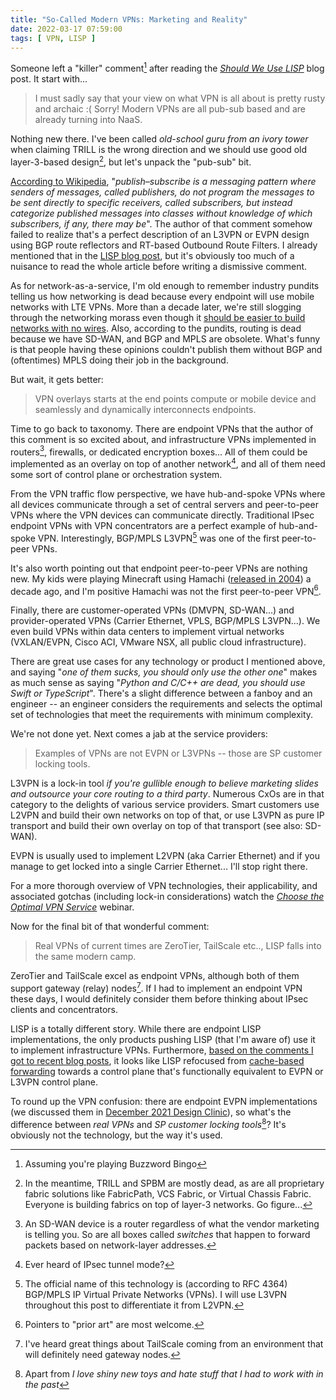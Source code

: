 ```yaml
---
title: "So-Called Modern VPNs: Marketing and Reality"
date: 2022-03-17 07:59:00
tags: [ VPN, LISP ]
---
```

Someone left a "killer" comment[^BB] after reading the _[Should We Use LISP](/2022/03/should-we-use-lisp.html)_ blog post. It start with...

> I must sadly say that your view on what VPN is all about is pretty rusty and archaic :( Sorry! Modern VPNs are all pub-sub based and are already turning into NaaS.

Nothing new there. I've been called *old-school guru from an ivory tower* when claiming TRILL is the wrong direction and we should use good old layer-3-based design[^TRILL], but let's unpack the "pub-sub" bit.
<!--more-->
[^BB]: Assuming you're playing Buzzword Bingo

[^TRILL]: In the meantime, TRILL and SPBM are mostly dead, as are all proprietary fabric solutions like FabricPath, VCS Fabric, or Virtual Chassis Fabric. Everyone is building fabrics on top of layer-3 networks. Go figure...

[According to Wikipedia](https://en.wikipedia.org/wiki/Publish%E2%80%93subscribe_pattern), "_publish–subscribe is a messaging pattern where senders of messages, called publishers, do not program the messages to be sent directly to specific receivers, called subscribers, but instead categorize published messages into classes without knowledge of which subscribers, if any, there may be_". The author of that comment somehow failed to realize that's a perfect description of an L3VPN or EVPN design using BGP route reflectors and RT-based Outbound Route Filters. I already mentioned that in the [LISP blog post](/2022/03/should-we-use-lisp.html), but it's obviously too much of a nuisance to read the whole article before writing a dismissive comment.

As for network-as-a-service, I'm old enough to remember industry pundits telling us how networking is dead because every endpoint will use mobile networks with LTE VPNs. More than a decade later, we're still slogging through the networking morass even though it [should be easier to build networks with no wires](https://dilbert.com/strip/2010-04-24). Also, according to the pundits, routing is dead because we have SD-WAN, and BGP and MPLS are obsolete. What's funny is that people having these opinions couldn't publish them without BGP and (oftentimes) MPLS doing their job in the background.

But wait, it gets better:

> VPN overlays starts at the end points compute or mobile device and seamlessly and dynamically interconnects endpoints.

Time to go back to taxonomy. There are endpoint VPNs that the author of this comment is so excited about, and infrastructure VPNs implemented in routers[^SDR], firewalls, or dedicated encryption boxes... All of them could be implemented as an overlay on top of another network[^IPSEC], and all of them need some sort of control plane or orchestration system.

[^SDR]: An SD-WAN device is a router regardless of what the vendor marketing is telling you. So are all boxes called _switches_ that happen to forward packets based on network-layer addresses.

[^IPSEC]: Ever heard of IPsec tunnel mode?

From the VPN traffic flow perspective, we have hub-and-spoke VPNs where all devices communicate through a set of central servers and peer-to-peer VPNs where the VPN devices can communicate directly. Traditional IPsec endpoint VPNs with VPN concentrators are a perfect example of hub-and-spoke VPN. Interestingly, BGP/MPLS L3VPN[^L3VPN] was one of the first peer-to-peer VPNs.

[^L3VPN]: The official name of this technology is (according to RFC 4364) BGP/MPLS IP Virtual Private Networks (VPNs). I will use L3VPN throughout this post to differentiate it from L2VPN.

It's also worth pointing out that endpoint peer-to-peer VPNs are nothing new. My kids were playing Minecraft using Hamachi ([released in 2004](https://en.wikipedia.org/wiki/LogMeIn_Hamachi)) a decade ago, and I'm positive Hamachi was not the first peer-to-peer VPN[^PA].

[^PA]: Pointers to "prior art" are most welcome.

Finally, there are customer-operated VPNs (DMVPN, SD-WAN...) and provider-operated VPNs (Carrier Ethernet, VPLS, BGP/MPLS L3VPN...). We even build VPNs within data centers to implement virtual networks (VXLAN/EVPN, Cisco ACI, VMware NSX, all public cloud infrastructure).

There are great use cases for any technology or product I mentioned above, and saying "_one of them sucks, you should only use the other one_" makes as much sense as saying "_Python and C/C++ are dead, you should use Swift or TypeScript_". There's a slight difference between a fanboy and an engineer -- an engineer considers the requirements and selects the optimal set of technologies that meet the requirements with minimum complexity.

We're not done yet. Next comes a jab at the service providers:

> Examples of VPNs are not EVPN or L3VPNs -- those are SP customer locking tools.

L3VPN is a lock-in tool *if you're gullible enough to believe marketing slides and outsource your core routing to a third party*. Numerous CxOs are in that category to the delights of various service providers. Smart customers use L2VPN and build their own networks on top of that, or use L3VPN as pure IP transport and build their own overlay on top of that transport (see also: SD-WAN).

EVPN is usually used to implement L2VPN (aka Carrier Ethernet) and if you manage to get locked into a single Carrier Ethernet... I'll stop right there.

For a more thorough overview of VPN technologies, their applicability, and associated gotchas (including lock-in considerations) watch the _[Choose the Optimal VPN Service](https://www.ipspace.net/Choose_the_Optimal_VPN_Service)_ webinar.

Now for the final bit of that wonderful comment:

> Real VPNs of current times are ZeroTier, TailScale etc.., LISP falls into the same modern camp.

ZeroTier and TailScale excel as endpoint VPNs, although both of them support gateway (relay) nodes[^TS]. If I had to implement an endpoint VPN these days, I would definitely consider them before thinking about IPsec clients and concentrators.

[^TS]: I've heard great things about TailScale coming from an environment that will definitely need gateway nodes.

LISP is a totally different story. While there are endpoint LISP implementations, the only products pushing LISP (that I'm aware of) use it to implement infrastructure VPNs. Furthermore, [based on the comments I got to recent blog posts](/2022/03/should-we-use-lisp.html), it looks like LISP refocused from [cache-based forwarding](/2022/02/cache-based-forwarding.html) towards a control plane that's functionally equivalent to EVPN or L3VPN control plane. 

To round up the VPN confusion: there are endpoint EVPN implementations (we discussed them in [December 2021 Design Clinic](https://my.ipspace.net/bin/list?id=Design#2021_12)), so what's the difference between _real VPNs_ and _SP customer locking tools_[^TOYS]? It's obviously not the technology, but the way it's used.

[^TOYS]: Apart from _I love shiny new toys and hate stuff that I had to work with in the past_
